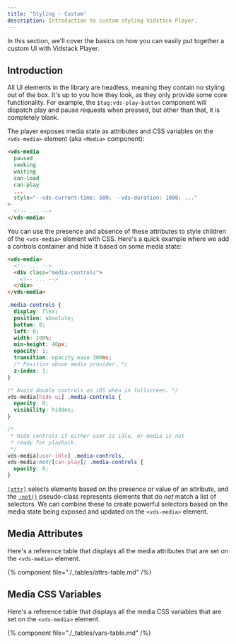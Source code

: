 ```yaml
---
title: 'Styling - Custom'
description: Introduction to custom styling Vidstack Player.
---
```


In this section, we'll cover the basics on how you can easily put together a custom UI with
Vidstack Player.

## Introduction

All UI elements in the library are headless, meaning they contain no styling out of the box. It's
up to you how they look, as they only provide some core functionality. For example,
the `$tag:vds-play-button` component will dispatch play and pause requests when pressed, but other than
that, it is completely blank.

The player exposes media state as attributes and CSS variables on the `<vds-media>` element (aka
`<Media>` component):

```html
<vds-media
  paused
  seeking
  waiting
  can-load
  can-play
  ...
  style="--vds-current-time: 500; --vds-duration: 1000; ..."
>
  <!-- ... -->
</vds-media>
```

You can use the presence and absence of these attributes to style children of the
`<vds-media>` element with CSS. Here's a quick example where we add a controls container and
hide it based on some media state:

```html {% title="player.html" copyHighlight=true highlight"3-5" %}
<vds-media>
  <!-- ... -->
  <div class="media-controls">
    <!-- ... -->
  </div>
</vds-media>
```

```css {% title="player.css" copy=true %}
.media-controls {
  display: flex;
  position: absolute;
  bottom: 0;
  left: 0;
  width: 100%;
  min-height: 48px;
  opacity: 1;
  transition: opacity ease 300ms;
  /* Position above media provider. */
  z-index: 1;
}

/* Avoid double controls on iOS when in fullscreen. */
vds-media[hide-ui] .media-controls {
  opacity: 0;
  visibility: hidden;
}

/*
 * Hide controls if either user is idle, or media is not
 * ready for playback.
 */
vds-media[user-idle] .media-controls,
vds-media:not([can-play]) .media-controls {
  opacity: 0;
}
```

[`[attr]`](https://developer.mozilla.org/en-US/docs/Web/CSS/Attribute_selectors) selects
elements based on the presence or value of an attribute, and the [`:not()`](https://developer.mozilla.org/en-US/docs/Web/CSS/:not)
pseudo-class represents elements that do _not_ match a list of selectors. We can combine these to
create powerful selectors based on the media state being exposed and updated on the
`<vds-media>` element.

## Media Attributes

Here's a reference table that displays all the media attributes that are set on the `<vds-media>`
element.

{% component file="./_tables/attrs-table.md" /%}

## Media CSS Variables

Here's a reference table that displays all the media CSS variables that are set on the `<vds-media>`
element.

{% component file="./_tables/vars-table.md" /%}
